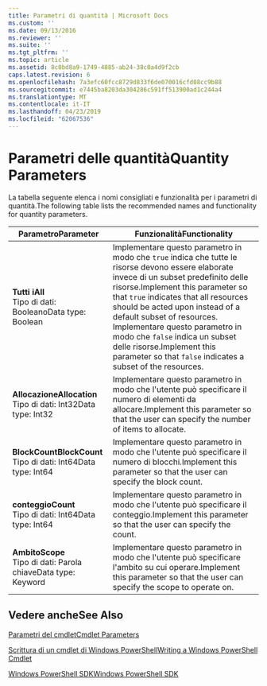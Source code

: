 ```yaml
---
title: Parametri di quantità | Microsoft Docs
ms.custom: ''
ms.date: 09/13/2016
ms.reviewer: ''
ms.suite: ''
ms.tgt_pltfrm: ''
ms.topic: article
ms.assetid: 8c0bd8a9-1749-4885-ab24-38c0a4d9f2cb
caps.latest.revision: 6
ms.openlocfilehash: 7a3efc60fcc8729d833f6de070016cfd08cc9b88
ms.sourcegitcommit: e7445ba8203da304286c591ff513900ad1c244a4
ms.translationtype: MT
ms.contentlocale: it-IT
ms.lasthandoff: 04/23/2019
ms.locfileid: "62067536"
---
```

# <a name="quantity-parameters"></a><span data-ttu-id="a9354-102">Parametri delle quantità</span><span class="sxs-lookup"><span data-stu-id="a9354-102">Quantity Parameters</span></span>

<span data-ttu-id="a9354-103">La tabella seguente elenca i nomi consigliati e funzionalità per i parametri di quantità.</span><span class="sxs-lookup"><span data-stu-id="a9354-103">The following table lists the recommended names and functionality for quantity parameters.</span></span>

|<span data-ttu-id="a9354-104">Parametro</span><span class="sxs-lookup"><span data-stu-id="a9354-104">Parameter</span></span>|<span data-ttu-id="a9354-105">Funzionalità</span><span class="sxs-lookup"><span data-stu-id="a9354-105">Functionality</span></span>|
|---|---|
|<span data-ttu-id="a9354-106">**Tutti i**</span><span class="sxs-lookup"><span data-stu-id="a9354-106">**All**</span></span><br><span data-ttu-id="a9354-107">Tipo di dati: Booleano</span><span class="sxs-lookup"><span data-stu-id="a9354-107">Data type: Boolean</span></span>|<span data-ttu-id="a9354-108">Implementare questo parametro in modo che `true` indica che tutte le risorse devono essere elaborate invece di un subset predefinito delle risorse.</span><span class="sxs-lookup"><span data-stu-id="a9354-108">Implement this parameter so that `true` indicates that all resources should be acted upon instead of a default subset of resources.</span></span> <span data-ttu-id="a9354-109">Implementare questo parametro in modo che `false` indica un subset delle risorse.</span><span class="sxs-lookup"><span data-stu-id="a9354-109">Implement this parameter so that `false` indicates a subset of the resources.</span></span>|
|<span data-ttu-id="a9354-110">**Allocazione**</span><span class="sxs-lookup"><span data-stu-id="a9354-110">**Allocation**</span></span><br><span data-ttu-id="a9354-111">Tipo di dati: Int32</span><span class="sxs-lookup"><span data-stu-id="a9354-111">Data type: Int32</span></span>|<span data-ttu-id="a9354-112">Implementare questo parametro in modo che l'utente può specificare il numero di elementi da allocare.</span><span class="sxs-lookup"><span data-stu-id="a9354-112">Implement this parameter so that the user can specify the number of items to allocate.</span></span>|
|<span data-ttu-id="a9354-113">**BlockCount**</span><span class="sxs-lookup"><span data-stu-id="a9354-113">**BlockCount**</span></span><br><span data-ttu-id="a9354-114">Tipo di dati: Int64</span><span class="sxs-lookup"><span data-stu-id="a9354-114">Data type: Int64</span></span>|<span data-ttu-id="a9354-115">Implementare questo parametro in modo che l'utente può specificare il numero di blocchi.</span><span class="sxs-lookup"><span data-stu-id="a9354-115">Implement this parameter so that the user can specify the block count.</span></span>|
|<span data-ttu-id="a9354-116">**conteggio**</span><span class="sxs-lookup"><span data-stu-id="a9354-116">**Count**</span></span><br><span data-ttu-id="a9354-117">Tipo di dati: Int64</span><span class="sxs-lookup"><span data-stu-id="a9354-117">Data type: Int64</span></span>|<span data-ttu-id="a9354-118">Implementare questo parametro in modo che l'utente può specificare il conteggio.</span><span class="sxs-lookup"><span data-stu-id="a9354-118">Implement this parameter so that the user can specify the count.</span></span>|
|<span data-ttu-id="a9354-119">**Ambito**</span><span class="sxs-lookup"><span data-stu-id="a9354-119">**Scope**</span></span><br><span data-ttu-id="a9354-120">Tipo di dati: Parola chiave</span><span class="sxs-lookup"><span data-stu-id="a9354-120">Data type: Keyword</span></span>|<span data-ttu-id="a9354-121">Implementare questo parametro in modo che l'utente può specificare l'ambito su cui operare.</span><span class="sxs-lookup"><span data-stu-id="a9354-121">Implement this parameter so that the user can specify the scope to operate on.</span></span>|

## <a name="see-also"></a><span data-ttu-id="a9354-122">Vedere anche</span><span class="sxs-lookup"><span data-stu-id="a9354-122">See Also</span></span>

[<span data-ttu-id="a9354-123">Parametri del cmdlet</span><span class="sxs-lookup"><span data-stu-id="a9354-123">Cmdlet Parameters</span></span>](./cmdlet-parameters.md)

[<span data-ttu-id="a9354-124">Scrittura di un cmdlet di Windows PowerShell</span><span class="sxs-lookup"><span data-stu-id="a9354-124">Writing a Windows PowerShell Cmdlet</span></span>](./writing-a-windows-powershell-cmdlet.md)

[<span data-ttu-id="a9354-125">Windows PowerShell SDK</span><span class="sxs-lookup"><span data-stu-id="a9354-125">Windows PowerShell SDK</span></span>](../windows-powershell-reference.md)
